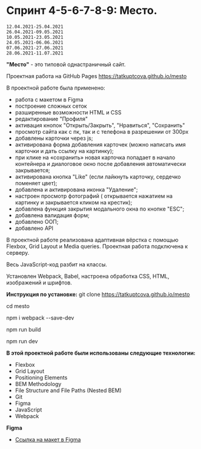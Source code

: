 #  Спринт 4-5-6-7-8-9: Место.
    12.04.2021-25.04.2021
    26.04.2021-09.05.2021 
    10.05.2021-23.05.2021
    24.05.2021-06.06.2021
    07.06.2021-27.06.2021
    28.06.2021-11.07.2021

**"Место"** - это типовой однастраничный сайт. 

Проектная работа на GitHub Pages https://tatkuptcova.github.io/mesto

В проектной работе была применено:
* работа с макетом в Figma
* построение сложных сеток
* разширенные возможности HTML и CSS
* редактирование "Профиля"
* активация кнопок "Открыть/Закрыть", "Нравиться", "Сохранить"
* просмотр сайта как с пк, так и с телефона в разрешении от 300px
* добавлены карточки через js;
* активирована форма добавления карточек (можно написать имя карточки и дать ссылку на картинку);
* при клике на «сохранить» новая карточка попадает в начало контейнера и диалоговое окно после добавления автоматически   закрывается;
* активирована кнопка "Like" (если лайкнуть карточку, сердечко поменяет цвет);
* добавлена и активирована иконка "Удаление";
* настроен просмотр фотографий ( открывается нажатием на картинку и закрывается кликом на крестик);
* добавлена функция закрытия модального окна по кнопке "ESC";
* добавлена валидация форм;
* добавлено ООП;
* добавлено API

В проектной работе реализована адаптивная вёрстка с помощью Flexbox, Grid Layout и Media queries.
Проектная работа подключена к серверу.

Весь JavaScript-код разбит на классы.
 
Установлен Webpack, Babel, настроена обработка CSS, HTML, изображений и шрифтов.

**Инструкция по установке:**
git clone https://tatkuptcova.github.io/mesto

cd mesto

npm i webpack --save-dev

npm run build

npm run dev

**В этой проектной работе были использованы следующие технологии:**
* Flexbox 
* Grid Layout 
* Positioning Elements 
* BEM Methodology 
* File Structure and File Paths (Nested BEM) 
* Git 
* Figma 
* JavaScript
* Webpack


**Figma**

* [Ссылка на макет в Figma](https://www.figma.com/file/2cn9N9jSkmxD84oJik7xL7/JavaScript.-Sprint-4?node-id=0%3A1)
